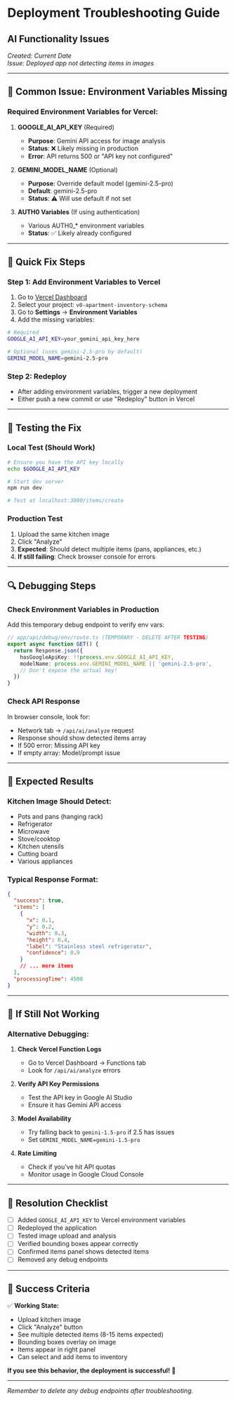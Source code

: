 # Deployment Troubleshooting Guide
## AI Functionality Issues

*Created: Current Date*  
*Issue: Deployed app not detecting items in images*

---

## 🚨 **Common Issue: Environment Variables Missing**

### **Required Environment Variables for Vercel:**

1. **GOOGLE_AI_API_KEY** (Required)
   - **Purpose**: Gemini API access for image analysis
   - **Status**: ❌ Likely missing in production
   - **Error**: API returns 500 or "API key not configured"

2. **GEMINI_MODEL_NAME** (Optional)
   - **Purpose**: Override default model (gemini-2.5-pro)
   - **Default**: gemini-2.5-pro
   - **Status**: ⚠️ Will use default if not set

3. **AUTH0 Variables** (If using authentication)
   - Various AUTH0_* environment variables
   - **Status**: ✅ Likely already configured

---

## 🔧 **Quick Fix Steps**

### **Step 1: Add Environment Variables to Vercel**

1. Go to [Vercel Dashboard](https://vercel.com/dashboard)
2. Select your project: `v0-apartment-inventory-schema`
3. Go to **Settings** → **Environment Variables**
4. Add the missing variables:

```bash
# Required
GOOGLE_AI_API_KEY=your_gemini_api_key_here

# Optional (uses gemini-2.5-pro by default)
GEMINI_MODEL_NAME=gemini-2.5-pro
```

### **Step 2: Redeploy**
- After adding environment variables, trigger a new deployment
- Either push a new commit or use "Redeploy" button in Vercel

---

## 🧪 **Testing the Fix**

### **Local Test (Should Work)**
```bash
# Ensure you have the API key locally
echo $GOOGLE_AI_API_KEY

# Start dev server
npm run dev

# Test at localhost:3000/items/create
```

### **Production Test**
1. Upload the same kitchen image
2. Click "Analyze"
3. **Expected**: Should detect multiple items (pans, appliances, etc.)
4. **If still failing**: Check browser console for errors

---

## 🔍 **Debugging Steps**

### **Check Environment Variables in Production**
Add this temporary debug endpoint to verify env vars:

```typescript
// app/api/debug/env/route.ts (TEMPORARY - DELETE AFTER TESTING)
export async function GET() {
  return Response.json({
    hasGoogleApiKey: !!process.env.GOOGLE_AI_API_KEY,
    modelName: process.env.GEMINI_MODEL_NAME || 'gemini-2.5-pro',
    // Don't expose the actual key!
  })
}
```

### **Check API Response**
In browser console, look for:
- Network tab → `/api/ai/analyze` request
- Response should show detected items array
- If 500 error: Missing API key
- If empty array: Model/prompt issue

---

## 🎯 **Expected Results**

### **Kitchen Image Should Detect:**
- Pots and pans (hanging rack)
- Refrigerator
- Microwave
- Stove/cooktop
- Kitchen utensils
- Cutting board
- Various appliances

### **Typical Response Format:**
```json
{
  "success": true,
  "items": [
    {
      "x": 0.1,
      "y": 0.2,
      "width": 0.3,
      "height": 0.4,
      "label": "Stainless steel refrigerator",
      "confidence": 0.9
    }
    // ... more items
  ],
  "processingTime": 4500
}
```

---

## 🚨 **If Still Not Working**

### **Alternative Debugging:**
1. **Check Vercel Function Logs**
   - Go to Vercel Dashboard → Functions tab
   - Look for `/api/ai/analyze` errors

2. **Verify API Key Permissions**
   - Test the API key in Google AI Studio
   - Ensure it has Gemini API access

3. **Model Availability**
   - Try falling back to `gemini-1.5-pro` if 2.5 has issues
   - Set `GEMINI_MODEL_NAME=gemini-1.5-pro`

4. **Rate Limiting**
   - Check if you've hit API quotas
   - Monitor usage in Google Cloud Console

---

## 📝 **Resolution Checklist**

- [ ] Added `GOOGLE_AI_API_KEY` to Vercel environment variables
- [ ] Redeployed the application
- [ ] Tested image upload and analysis
- [ ] Verified bounding boxes appear correctly
- [ ] Confirmed items panel shows detected items
- [ ] Removed any debug endpoints

---

## 🎉 **Success Criteria**

✅ **Working State:**
- Upload kitchen image
- Click "Analyze" button
- See multiple detected items (8-15 items expected)
- Bounding boxes overlay on image
- Items appear in right panel
- Can select and add items to inventory

**If you see this behavior, the deployment is successful!** 🚀

---

*Remember to delete any debug endpoints after troubleshooting.* 